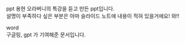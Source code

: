 ppt
용현 오라버니의 특강을 듣고 만든 ppt입니다.<br>
설명이 부족하다 싶은 부분은 아마 슬라이드 노트에 내용이 적혀 있을거에요! 와!!

word <br>
구글링, gpt 가 기여해준 문서입니다.
